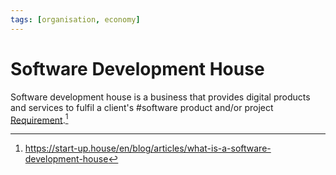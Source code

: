 ```yaml
---
tags: [organisation, economy]
---
```


# Software Development House

Software development house is a business that provides digital products and
services to fulfil a client's #software product and/or project
[Requirement](202303251303.md).[^1]

[^1]: https://start-up.house/en/blog/articles/what-is-a-software-development-house
